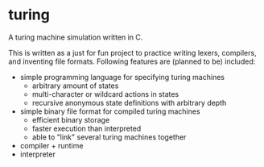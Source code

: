 # turing
A turing machine simulation written in C.

This is written as a just for fun project to practice writing lexers, compilers, and inventing file formats.
Following features are (planned to be) included:
 * simple programming language for specifying turing machines
    + arbitrary amount of states
    + multi-character or wildcard actions in states
    + recursive anonymous state definitions with arbitrary depth
 * simple binary file format for compiled turing machines
    + efficient binary storage
    + faster execution than interpreted
    + able to "link" several turing machines together
 * compiler + runtime
 * interpreter
